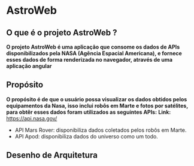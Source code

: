 # AstroWeb

## O que é o projeto AstroWeb ?
**O projeto AstroWeb é uma aplicação que consome os dados de APIs disponibilizados pela NASA (Agência Espacial Americana), e fornece esses dados de forma renderizada no navegador, através de uma aplicação angular**

## Propósito
**O propósito é de que o usuário possa visualizar os dados obtidos pelos equipamentos da Nasa, isso inclui robôs em Marte e fotos por satélites, para obtêr esses dados foram utilizados as seguintes APIs:**
**Link:** https://api.nasa.gov/
- API Mars Rover: disponibiliza dados coletados pelos robôs em Marte.
- API Apod: disponibiliza dados do universo como um todo.


## Desenho de Arquitetura
